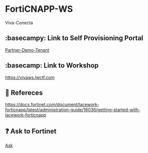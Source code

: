 # FortiCNAPP-WS
Viva-Conecta

## :basecampy: Link to Self Provisioning Portal
[Partner-Demo-Tenant](https://ee.lwalliances.com/event/fortidemo)

## :basecamp: Link to Workshop
https://vivaws.lwctf.com



## 📖 Refereces
https://docs.fortinet.com/document/lacework-forticnapp/latest/administration-guide/16036/getting-started-with-lacework-forticnapp


## ❓ Ask to Fortinet
[Ask](./issues/new)
